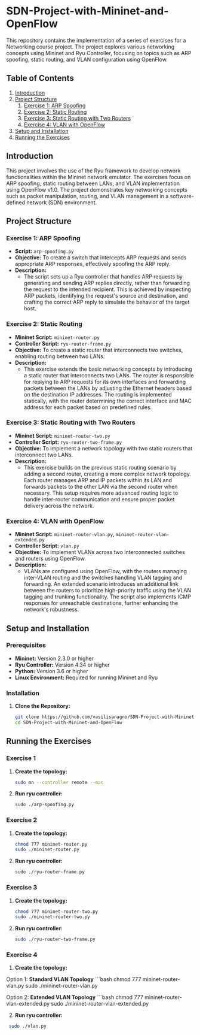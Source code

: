 # SDN-Project-with-Mininet-and-OpenFlow

This repository contains the implementation of a series of exercises for a Networking course project. The project explores various networking concepts using Mininet and Ryu Controller, focusing on topics such as ARP spoofing, static routing, and VLAN configuration using OpenFlow.

## Table of Contents

1. [Introduction](#introduction)
2. [Project Structure](#project-structure)
   1. [Exercise 1: ARP Spoofing](#exercise-1-arp-spoofing)
   2. [Exercise 2: Static Routing](#exercise-2-static-routing)
   3. [Exercise 3: Static Routing with Two Routers](#exercise-3-static-routing-with-two-routers)
   4. [Exercise 4: VLAN with OpenFlow](#exercise-4-vlan-with-openflow)
3. [Setup and Installation](#setup-and-installation)
4. [Running the Exercises](#running-the-exercises)

## Introduction

This project involves the use of the Ryu framework to develop network functionalities within the Mininet network emulator. The exercises focus on ARP spoofing, static routing between LANs, and VLAN implementation using OpenFlow v1.0. The project demonstrates key networking concepts such as packet manipulation, routing, and VLAN management in a software-defined network (SDN) environment.

## Project Structure

### Exercise 1: ARP Spoofing

- **Script:** `arp-spoofing.py`
- **Objective:** To create a switch that intercepts ARP requests and sends appropriate ARP responses, effectively spoofing the ARP reply.
- **Description:**
  - The script sets up a Ryu controller that handles ARP requests by generating and sending ARP replies directly, rather than forwarding the request to the intended recipient. This is achieved by inspecting ARP packets, identifying the request's source and destination, and crafting the correct ARP reply to simulate the behavior of the target host.

### Exercise 2: Static Routing

- **Mininet Script:** `mininet-router.py`
- **Controller Script:** `ryu-router-frame.py`
- **Objective:** To create a static router that interconnects two switches, enabling routing between two LANs.
- **Description:**
  - This exercise extends the basic networking concepts by introducing a static router that interconnects two LANs. The router is responsible for replying to ARP requests for its own interfaces and forwarding packets between the LANs by adjusting the Ethernet headers based on the destination IP addresses. The routing is implemented statically, with the router determining the correct interface and MAC address for each packet based on predefined rules.

### Exercise 3: Static Routing with Two Routers

- **Mininet Script:** `mininet-router-two.py`
- **Controller Script:** `ryu-router-two-frame.py`
- **Objective:** To implement a network topology with two static routers that interconnect two LANs.
- **Description:**
  - This exercise builds on the previous static routing scenario by adding a second router, creating a more complex network topology. Each router manages ARP and IP packets within its LAN and forwards packets to the other LAN via the second router when necessary. This setup requires more advanced routing logic to handle inter-router communication and ensure proper packet delivery across the network.

### Exercise 4: VLAN with OpenFlow

- **Mininet Script:** `mininet-router-vlan.py`, `mininet-router-vlan-extended.py`
- **Controller Script:** `vlan.py`
- **Objective:** To implement VLANs across two interconnected switches and routers using OpenFlow.
- **Description:**
  - VLANs are configured using OpenFlow, with the routers managing inter-VLAN routing and the switches handling VLAN tagging and forwarding. An extended scenario introduces an additional link between the routers to prioritize high-priority traffic using the VLAN tagging and trunking functionality. The script also implements ICMP responses for unreachable destinations, further enhancing the network's robustness.

## Setup and Installation

### Prerequisites

- **Mininet:** Version 2.3.0 or higher
- **Ryu Controller:** Version 4.34 or higher
- **Python:** Version 3.6 or higher
- **Linux Environment:** Required for running Mininet and Ryu

### Installation

1. **Clone the Repository:**
   ```bash
   git clone https://github.com/vasilisanagno/SDN-Project-with-Mininet-and-OpenFlow.git
   cd SDN-Project-with-Mininet-and-OpenFlow

## Running the Exercises

### Exercise 1

1. **Create the topology:**
   ```bash
   sudo mn --controller remote --mac

2. **Run ryu controller:**
   ```bash
   sudo ./arp-spoofing.py

### Exercise 2

1. **Create the topology:**
   ```bash
   chmod 777 mininet-router.py
   sudo ./mininet-router.py

2. **Run ryu controller:**
   ```bash
   sudo ./ryu-router-frame.py

### Exercise 3

1. **Create the topology:**
   ```bash
   chmod 777 mininet-router-two.py
   sudo ./mininet-router-two.py

2. **Run ryu controller:**
   ```bash
   sudo ./ryu-router-two-frame.py

### Exercise 4

1. **Create the topology:**

Option 1: **Standard VLAN Topology**
      ```bash
      chmod 777 mininet-router-vlan.py
      sudo ./mininet-router-vlan.py
      
Option 2: **Extended VLAN Topology**
      ```bash
      chmod 777 mininet-router-vlan-extended.py
      sudo ./mininet-router-vlan-extended.py

2. **Run ryu controller:**
  ```bash
   sudo ./vlan.py




